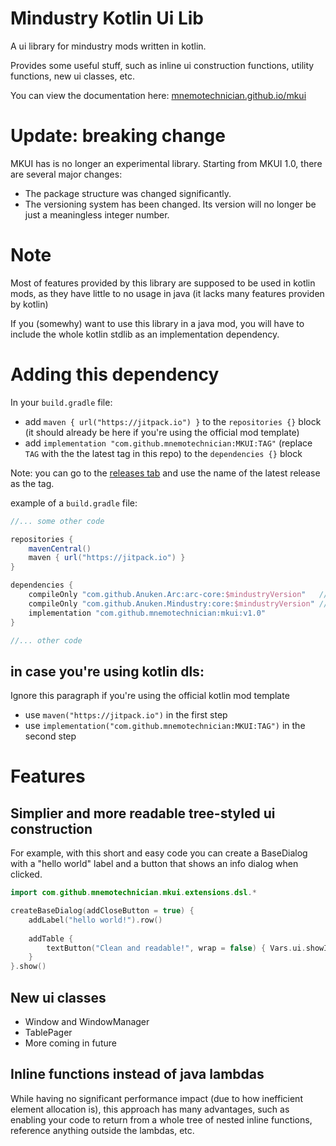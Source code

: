 # Mindustry Kotlin Ui Lib
A ui library for mindustry mods written in kotlin.

Provides some useful stuff, such as inline ui construction functions, utility functions, new ui classes, etc.

You can view the documentation here: [mnemotechnician.github.io/mkui](https://mnemotechnician.github.io/mkui/)

# Update: breaking change
MKUI has is no longer an experimental library.
Starting from MKUI 1.0, there are several major changes:
- The package structure was changed significantly.
- The versioning system has been changed. Its version will no longer be just a meaningless integer number.

# Note
Most of features provided by this library are supposed to be used in kotlin mods, as they have little to no usage in java (it lacks many features providen by kotlin)

If you (somewhy) want to use this library in a java mod, you will have to include the whole kotlin stdlib as an implementation dependency.

# Adding this dependency
In your `build.gradle` file:
* add `maven { url("https://jitpack.io") }` to the `repositories {}` block 
(it should already be here if you're using the official mod template)
* add `implementation "com.github.mnemotechnician:MKUI:TAG"` (replace `TAG` with the the latest tag in this repo) to the `dependencies {}` block

Note: you can go to the [releases tab](https://github.com/mnemotechnician/mkui/releases) and use the name of the latest release as the tag. 

example of a `build.gradle` file:
```groovy
//... some other code

repositories {
	mavenCentral()
	maven { url("https://jitpack.io") }
}

dependencies {
	compileOnly "com.github.Anuken.Arc:arc-core:$mindustryVersion"   //these two lines should
	compileOnly "com.github.Anuken.Mindustry:core:$mindustryVersion" //already be here
	implementation "com.github.mnemotechnician:mkui:v1.0"
}

//... other code
```

## in case you're using kotlin dls:
Ignore this paragraph if you're using the official kotlin mod template
* use `maven("https://jitpack.io")` in the first step
* use `implementation("com.github.mnemotechnician:MKUI:TAG")` in the second step

# Features

## Simplier and more readable tree-styled ui construction
For example, with this short and easy code you can create a BaseDialog with a "hello world" label
and a button that shows an info dialog when clicked.

```kotlin
import com.github.mnemotechnician.mkui.extensions.dsl.*

createBaseDialog(addCloseButton = true) {
	addLabel("hello world!").row()
	
	addTable {
		textButton("Clean and readable!", wrap = false) { Vars.ui.showInfo("Yay!") }
	}
}.show()
```

## New ui classes
* Window and WindowManager
* TablePager
* More coming in future

## Inline functions instead of java lambdas
While having no significant performance impact (due to how inefficient element allocation is),
this approach has many advantages, such as enabling your code to return from a whole tree of
nested inline functions, reference anything outside the lambdas, etc.
